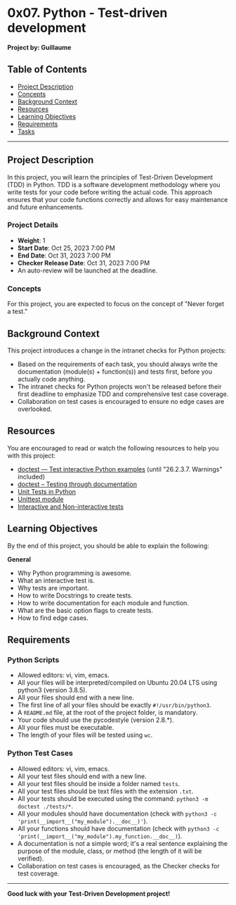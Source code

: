 # 0x07. Python - Test-driven development

**Project by: Guillaume**

## Table of Contents

- [Project Description](#project-description)
- [Concepts](#concepts)
- [Background Context](#background-context)
- [Resources](#resources)
- [Learning Objectives](#learning-objectives)
- [Requirements](#requirements)
- [Tasks](#tasks)

---

## Project Description

In this project, you will learn the principles of Test-Driven Development (TDD) in Python. TDD is a software development methodology where you write tests for your code before writing the actual code. This approach ensures that your code functions correctly and allows for easy maintenance and future enhancements.

### Project Details

- **Weight**: 1
- **Start Date**: Oct 25, 2023 7:00 PM
- **End Date**: Oct 31, 2023 7:00 PM
- **Checker Release Date**: Oct 31, 2023 7:00 PM
- An auto-review will be launched at the deadline.

### Concepts

For this project, you are expected to focus on the concept of "Never forget a test."

## Background Context

This project introduces a change in the intranet checks for Python projects:

- Based on the requirements of each task, you should always write the documentation (module(s) + function(s)) and tests first, before you actually code anything.
- The intranet checks for Python projects won't be released before their first deadline to emphasize TDD and comprehensive test case coverage.
- Collaboration on test cases is encouraged to ensure no edge cases are overlooked.

## Resources

You are encouraged to read or watch the following resources to help you with this project:

- [doctest — Test interactive Python examples](https://docs.python.org/3/library/doctest.html) (until "26.2.3.7. Warnings" included)
- [doctest – Testing through documentation](https://docs.python.org/3/library/doctest.html)
- [Unit Tests in Python](https://docs.python.org/3/library/unittest.html)
- [Unittest module](https://docs.python.org/3/library/unittest.html)
- [Interactive and Non-interactive tests](https://docs.python.org/3/library/doctest.html#other-examples)

## Learning Objectives

By the end of this project, you should be able to explain the following:

**General**
- Why Python programming is awesome.
- What an interactive test is.
- Why tests are important.
- How to write Docstrings to create tests.
- How to write documentation for each module and function.
- What are the basic option flags to create tests.
- How to find edge cases.

## Requirements

### Python Scripts

- Allowed editors: vi, vim, emacs.
- All your files will be interpreted/compiled on Ubuntu 20.04 LTS using python3 (version 3.8.5).
- All your files should end with a new line.
- The first line of all your files should be exactly `#!/usr/bin/python3`.
- A `README.md` file, at the root of the project folder, is mandatory.
- Your code should use the pycodestyle (version 2.8.*).
- All your files must be executable.
- The length of your files will be tested using `wc`.

### Python Test Cases

- Allowed editors: vi, vim, emacs.
- All your test files should end with a new line.
- All your test files should be inside a folder named `tests`.
- All your test files should be text files with the extension `.txt`.
- All your tests should be executed using the command: `python3 -m doctest ./tests/*`.
- All your modules should have documentation (check with `python3 -c 'print(__import__("my_module").__doc__)'`).
- All your functions should have documentation (check with `python3 -c 'print(__import__("my_module").my_function.__doc__)`).
- A documentation is not a simple word; it's a real sentence explaining the purpose of the module, class, or method (the length of it will be verified).
- Collaboration on test cases is encouraged, as the Checker checks for test coverage.

---

**Good luck with your Test-Driven Development project!**
